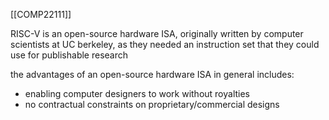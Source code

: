 [[COMP22111]]

RISC-V is an open-source hardware ISA, originally written by computer scientists at UC berkeley, as they needed an instruction set that they could use for publishable research

the advantages of an open-source hardware ISA in general includes:
- enabling computer designers to work without royalties
- no contractual constraints on proprietary/commercial designs